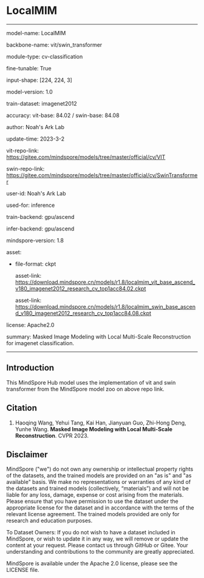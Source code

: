 # LocalMIM

---

model-name: LocalMIM

backbone-name: vit/swin_transformer

module-type: cv-classification

fine-tunable: True

input-shape: [224, 224, 3]

model-version: 1.0

train-dataset: imagenet2012

accuracy: vit-base: 84.02 / swin-base: 84.08

author: Noah's Ark Lab

update-time: 2023-3-2

vit-repo-link: https://gitee.com/mindspore/models/tree/master/official/cv/VIT

swin-repo-link: https://gitee.com/mindspore/models/tree/master/official/cv/SwinTransformer

user-id: Noah's Ark Lab

used-for: inference

train-backend: gpu/ascend

infer-backend: gpu/ascend

mindspore-version: 1.8

asset:

- file-format: ckpt

  asset-link: https://download.mindspore.cn/models/r1.8/localmim_vit_base_ascend_v180_imagenet2012_research_cv_top1acc84.02.ckpt

  asset-link: https://download.mindspore.cn/models/r1.8/localmim_swin_base_ascend_v180_imagenet2012_research_cv_top1acc84.08.ckpt

license: Apache2.0

summary: Masked Image Modeling with Local Multi-Scale Reconstruction for imagenet classification.

---

## Introduction

This MindSpore Hub model uses the implementation of vit and swin transformer from the MindSpore model zoo on above repo link.

## Citation

1. Haoqing Wang, Yehui Tang, Kai Han, Jianyuan Guo, Zhi-Hong Deng, Yunhe Wang. **Masked Image Modeling with Local Multi-Scale Reconstruction**. CVPR 2023.

## Disclaimer

MindSpore ("we") do not own any ownership or intellectual property rights of the datasets, and the trained models are provided on an "as is" and "as available" basis. We make no representations or warranties of any kind of the datasets and trained models (collectively, “materials”) and will not be liable for any loss, damage, expense or cost arising from the materials. Please ensure that you have permission to use the dataset under the appropriate license for the dataset and in accordance with the terms of the relevant license agreement. The trained models provided are only for research and education purposes.

To Dataset Owners: If you do not wish to have a dataset included in MindSpore, or wish to update it in any way, we will remove or update the content at your request. Please contact us through GitHub or Gitee. Your understanding and contributions to the community are greatly appreciated.

MindSpore is available under the Apache 2.0 license, please see the LICENSE file.